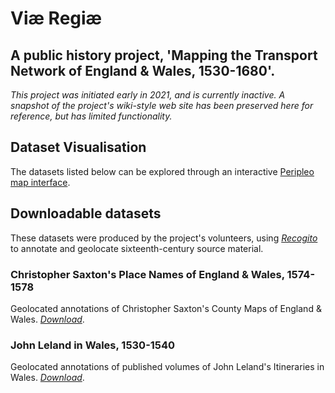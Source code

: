 # Viæ Regiæ
## A public history project, 'Mapping the Transport Network of England & Wales, 1530-1680'.

*This project was initiated early in 2021, and is currently inactive. A snapshot of the project's wiki-style web site has been preserved here for reference, but has limited functionality.*

## Dataset Visualisation

The datasets listed below can be explored through an interactive [Peripleo map interface](https://docuracy.github.io/ViaeRegiae/#/7.00/-2.5934/52.1213/mode=points+facet=dataset).

## Downloadable datasets

These datasets were produced by the project's volunteers, using [*Recogito*](https://recogito.pelagios.org/) to annotate and geolocate sixteenth-century source material.

### Christopher Saxton's Place Names of England & Wales, 1574-1578

Geolocated annotations of Christopher Saxton's County Maps of England & Wales. [*Download*](https://github.com/docuracy/ViaeRegiae/blob/main/docs/data/saxton.geojson).

### John Leland in Wales, 1530-1540

Geolocated annotations of published volumes of John Leland's Itineraries in Wales. [*Download*](https://github.com/docuracy/ViaeRegiae/blob/main/docs/data/leland.geojson).

